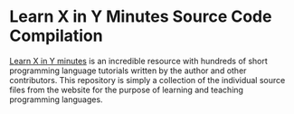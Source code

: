 # Learn X in Y Minutes Source Code Compilation
[Learn X in Y minutes](https://learnxinyminutes.com) is an incredible resource with hundreds of short programming language tutorials written by the author and other contributors. This repository is simply a collection of the individual source files from the website for the purpose of learning and teaching programming languages.
